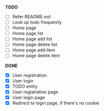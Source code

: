 **TODO**

- [ ] Refer README.md
- [ ] Look up todo frequently
- [ ] Home page
- [ ] Home page list
- [ ] Home page add list
- [ ] Home page delete list
- [ ] Home page add item
- [ ] Home page delete item

**DONE**
- [x] User registration 
- [x] User login
- [x] TODO entity
- [x] User registration page
- [x] User login page
- [x] Redirect to login page, if there's no cookie
